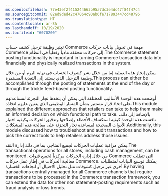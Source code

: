 ```yaml
---
ms.openlocfilehash: 77e43ef2f415244663b95a7dc3e4dc47f84f47c4
ms.sourcegitcommit: 82ed9ded42c47064c90ab6fe717893447cd48796
ms.translationtype: HT
ms.contentlocale: ar-SA
ms.lasthandoff: 10/19/2020
ms.locfileid: "6070200"
---
```

<span data-ttu-id="ebd96-101">تعتبر وظيفة ترحيل كشف حساب Commerce مهمة في تحويل بيانات حركات Commerce إلى حركات محققة مادياً وفعلياً في النظام.</span><span class="sxs-lookup"><span data-stu-id="ebd96-101">The Commerce statement posting functionality is important in turning Commerce transaction data into financially and physically realized transactions in the system.</span></span> 

<span data-ttu-id="ebd96-102">يمكن إنجاز هذه العملية إما من خلال نشر كشوف الحساب في نهاية اليوم أو من خلال وظيفة الترحيل الذي يستند إلى التغذية المستمرة‬.</span><span class="sxs-lookup"><span data-stu-id="ebd96-102">This process can either be accomplished through the posting of statements at the end of the day or through the trickle feed-based posting functionality.</span></span> 

<span data-ttu-id="ebd96-103">أوضحت هذه الوحدة الأساليب المختلفة التي يمكن أن يتخذها تجار التجزئة لمساعدتهم على اتخاذ قرار مستنير بشأن المسار الوظيفي الذي يتعين عليهم اتخاذه.</span><span class="sxs-lookup"><span data-stu-id="ebd96-103">This module explained the different approaches that retailers can take to help them make an informed decision on which functional path to take.</span></span> <span data-ttu-id="ebd96-104">بالإضافة إلى ذلك، ناقشت هذه الوحدة كيفية استكشاف الأخطاء وإصلاحها وتدقيق الحركات وكيفية اختيار الأدوات الصحيحة لمساعدة تجار التجزئة على معالجة هذه المشكلات.</span><span class="sxs-lookup"><span data-stu-id="ebd96-104">Additionally, this module discussed how to troubleshoot and audit transactions and how to pick the correct tools to help retailers address those issues.</span></span> 

<span data-ttu-id="ebd96-105">يمكن مراقبة عمليات الحركات لجميع المتاجر، بما في ذلك إدارة النقد.</span><span class="sxs-lookup"><span data-stu-id="ebd96-105">The transactional operations for all stores, including cash management, can be monitored.</span></span> <span data-ttu-id="ebd96-106">من خلال إدارة الحركات مركزياً لجميع قنوات Commerce التي تتطلب معالجة الحركات في إطار عمل حركات Commerce، يمكنك توسيع البيانات لمتطلبات أخرى غير ترحيل كشوفات مثل تحليل الاحتيال أو اتجاهات الخسارة.</span><span class="sxs-lookup"><span data-stu-id="ebd96-106">By having transactions centrally managed for all Commerce channels that require transactions to be processed in the Commerce transaction framework, you can extend the data for other non statement-posting requirements such as fraud analysis or loss trends.</span></span> 

